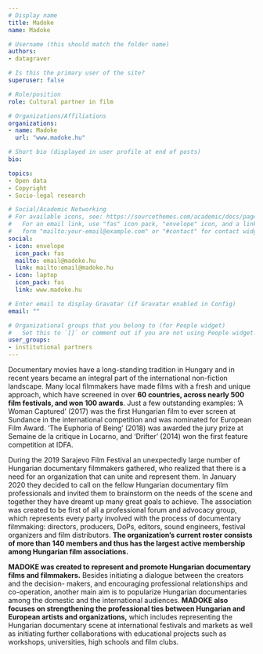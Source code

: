 ```yaml
---
# Display name
title: Madoke
name: Madoke

# Username (this should match the folder name)
authors:
- datagraver

# Is this the primary user of the site?
superuser: false

# Role/position
role: Cultural partner in film

# Organizations/Affiliations
organizations:
- name: Madoke
  url: "www.madoke.hu"  

# Short bio (displayed in user profile at end of posts)
bio: 

topics:
- Open data
- Copyright
- Socio-legal research

# Social/Academic Networking
# For available icons, see: https://sourcethemes.com/academic/docs/page-builder/#icons
#   For an email link, use "fas" icon pack, "envelope" icon, and a link in the
#   form "mailto:your-email@example.com" or "#contact" for contact widget.
social:
- icon: envelope
  icon_pack: fas 
  mailto: email@madoke.hu 
  link: mailto:email@madoke.hu
- icon: laptop
  icon_pack: fas
  link: www.madoke.hu 

# Enter email to display Gravatar (if Gravatar enabled in Config)
email: ""

# Organizational groups that you belong to (for People widget)
#   Set this to `[]` or comment out if you are not using People widget.
user_groups:
- institutional partners
---
```


Documentary movies have a long-standing tradition in Hungary and in recent years became an integral part of the international non-fiction landscape. Many local filmmakers have made films with a fresh and unique approach, which have screened in over **60 countries, across nearly 500 film festivals, and won 100 awards**. Just a few outstanding examples: ‘A Woman Captured’ (2017) was the first Hungarian film to ever screen at Sundance in the international competition and was nominated for European Film Award. ‘The Euphoria of Being’ (2018) was awarded the jury prize at Semaine de la critique in Locarno, and ‘Drifter’ (2014) won the first feature competition at IDFA.

During the 2019 Sarajevo Film Festival an unexpectedly large number of Hungarian documentary filmmakers gathered, who realized that there is a need for an organization that can unite and represent them. In January 2020 they decided to call on the fellow Hungarian documentary film professionals and invited them to brainstorm on the needs of the scene and together they have dreamt up many great goals to achieve. The association was created to be first of all a professional forum and advocacy group, which represents every party involved with the process of documentary filmmaking: directors, producers, DoPs, editors, sound engineers, festival organizers and film distributors. **The organization’s current roster consists of more than 140 members and thus has the largest active membership among Hungarian film associations.**

**MADOKE was created to represent and promote Hungarian documentary films and filmmakers.** Besides initiating a dialogue between the creators and the decision- makers, and encouraging professional relationships and co-operation, another main aim is to popularize Hungarian documentaries among the domestic and the international audiences. **MADOKE also focuses on strengthening the professional ties between Hungarian and European artists and organizations,** which includes representing the Hungarian documentary scene at international festivals and markets as well as initiating further collaborations with educational projects such as workshops, universities, high schools and film clubs.